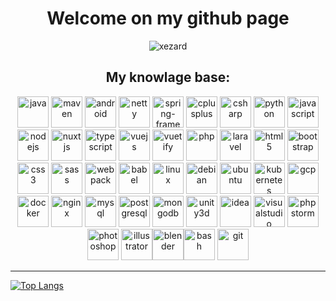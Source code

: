 <h1 align="center">Welcome on my github page</h1>
<p align="center"><img src="https://komarev.com/ghpvc/?username=xezard" alt="xezard" /></p>
<h2 align="center">My knowlage base:</h2>
<p align="center"><img src="https://devicons.github.io/devicon/devicon.git/icons/java/java-original-wordmark.svg" alt="java" width="50" height="50" /> <img src="https://cdn.icon-icons.com/icons2/2107/PNG/512/file_type_maven_icon_130397.png" alt="maven" width="50" height="50" /> <img src="https://devicons.github.io/devicon/devicon.git/icons/android/android-original-wordmark.svg" alt="android" width="50" height="50" /> <img src="https://design.jboss.org/netty/logo/final/netty_icon_256px.svg" alt="netty" width="50" height="50" /> <img src="https://www.vectorlogo.zone/logos/springio/springio-icon.svg" alt="spring-framework" width="50" height="50" /> <img src="https://devicons.github.io/devicon/devicon.git/icons/cplusplus/cplusplus-original.svg" alt="cplusplus" width="50" height="50" /> <img src="https://devicons.github.io/devicon/devicon.git/icons/csharp/csharp-original.svg" alt="csharp" width="50" height="50" /> <img src="https://devicons.github.io/devicon/devicon.git/icons/python/python-original.svg" alt="python" width="50" height="50" /> <img src="https://devicons.github.io/devicon/devicon.git/icons/javascript/javascript-original.svg" alt="javascript" width="50" height="50" /> <img src="https://devicons.github.io/devicon/devicon.git/icons/nodejs/nodejs-original-wordmark.svg" alt="nodejs" width="50" height="50" /> <img src="https://www.vectorlogo.zone/logos/nuxtjs/nuxtjs-icon.svg" alt="nuxtjs" width="50" height="50" /> <img src="https://devicons.github.io/devicon/devicon.git/icons/typescript/typescript-original.svg" alt="typescript" width="50" height="50" /> <img src="https://devicons.github.io/devicon/devicon.git/icons/vuejs/vuejs-original-wordmark.svg" alt="vuejs" width="50" height="50" /> <img src="https://cdn.worldvectorlogo.com/logos/vuetify.svg" alt="vuetify" width="50" height="50" /> <img src="https://devicons.github.io/devicon/devicon.git/icons/php/php-original.svg" alt="php" width="50" height="50" /> <img src="https://devicons.github.io/devicon/devicon.git/icons/laravel/laravel-plain-wordmark.svg" alt="laravel" width="50" height="50" /> <img src="https://devicons.github.io/devicon/devicon.git/icons/html5/html5-original-wordmark.svg" alt="html5" width="50" height="50" /> <img src="https://devicons.github.io/devicon/devicon.git/icons/bootstrap/bootstrap-plain.svg" alt="bootstrap" width="50" height="50" /> <img src="https://devicons.github.io/devicon/devicon.git/icons/css3/css3-original-wordmark.svg" alt="css3" width="50" height="50" /> <img src="https://devicons.github.io/devicon/devicon.git/icons/sass/sass-original.svg" alt="sass" width="50" height="50" /> <img src="https://devicons.github.io/devicon/devicon.git/icons/webpack/webpack-original.svg" alt="webpack" width="50" height="50" /> <img src="https://www.vectorlogo.zone/logos/babeljs/babeljs-icon.svg" alt="babel" width="50" height="50" /> <img src="https://devicons.github.io/devicon/devicon.git/icons/linux/linux-original.svg" alt="linux" width="50" height="50" /> <img src="https://devicon.dev/devicon.git/icons/debian/debian-original-wordmark.svg" alt="debian" width="50" height="50" /> <img src="https://devicon.dev/devicon.git/icons/ubuntu/ubuntu-plain-wordmark.svg" alt="ubuntu" width="50" height="50" /> <img src="https://www.vectorlogo.zone/logos/kubernetes/kubernetes-icon.svg" alt="kubernetes" width="50" height="50" /> <img src="https://www.vectorlogo.zone/logos/google_cloud/google_cloud-icon.svg" alt="gcp" width="50" height="50" /> <img src="https://devicons.github.io/devicon/devicon.git/icons/docker/docker-original-wordmark.svg" alt="docker" width="50" height="50" /> <img src="https://devicons.github.io/devicon/devicon.git/icons/nginx/nginx-original.svg" alt="nginx" width="50" height="50" /> <img src="https://devicons.github.io/devicon/devicon.git/icons/mysql/mysql-original-wordmark.svg" alt="mysql" width="50" height="50" /> <img src="https://devicons.github.io/devicon/devicon.git/icons/postgresql/postgresql-original-wordmark.svg" alt="postgresql" width="50" height="50" /> <img src="https://devicons.github.io/devicon/devicon.git/icons/mongodb/mongodb-original-wordmark.svg" alt="mongodb" width="50" height="50" /> <img src="https://www.vectorlogo.zone/logos/unity3d/unity3d-icon.svg" alt="unity3d" width="50" height="50" /> <img src="https://devicon.dev/devicon.git/icons/intellij/intellij-original.svg" alt="idea" width="50" height="50" /> <img src="https://devicon.dev/devicon.git/icons/visualstudio/visualstudio-plain.svg" alt="visualstudio" width="50" height="50" /> <img src="https://devicon.dev/devicon.git/icons/phpstorm/phpstorm-original-wordmark.svg" alt="phpstorm" width="50" height="50" /> <img src="https://devicons.github.io/devicon/devicon.git/icons/photoshop/photoshop-plain.svg" alt="photoshop" width="50" height="50" /> <img src="https://www.vectorlogo.zone/logos/adobe_illustrator/adobe_illustrator-icon.svg" alt="illustrator" width="50" height="50" /><img src="https://download.blender.org/branding/community/blender_community_badge_white.svg" alt="blender" width="50" height="50" /><img src="https://www.vectorlogo.zone/logos/gnu_bash/gnu_bash-icon.svg" alt="bash" width="50" height="50" /> <img src="https://www.vectorlogo.zone/logos/git-scm/git-scm-icon.svg" alt="git" width="50" height="50" /></p>

---
[![Top Langs](https://github-readme-stats.vercel.app/api/top-langs/?username=xezard&layout=compact)](https://github.com/xezard)
